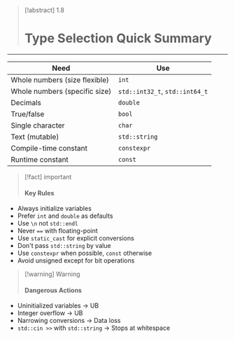 
> [!abstract] 1.8
> 
> # Type Selection Quick Summary

---

|Need|Use|
|---|---|
|Whole numbers (size flexible)|`int`|
|Whole numbers (specific size)|`std::int32_t`, `std::int64_t`|
|Decimals|`double`|
|True/false|`bool`|
|Single character|`char`|
|Text (mutable)|`std::string`|
|Compile-time constant|`constexpr`|
|Runtime constant|`const`|

> [!fact] important
> 
> #### Key Rules

- Always initialize variables
- Prefer `int` and `double` as defaults
- Use `\n` not `std::endl`
- Never `==` with floating-point
- Use `static_cast` for explicit conversions
- Don't pass `std::string` by value
- Use `constexpr` when possible, `const` otherwise
- Avoid unsigned except for bit operations

> [!warning] Warning
> 
> #### Dangerous Actions

- Uninitialized variables → UB
- Integer overflow → UB
- Narrowing conversions → Data loss
- `std::cin >>` with `std::string` → Stops at whitespace